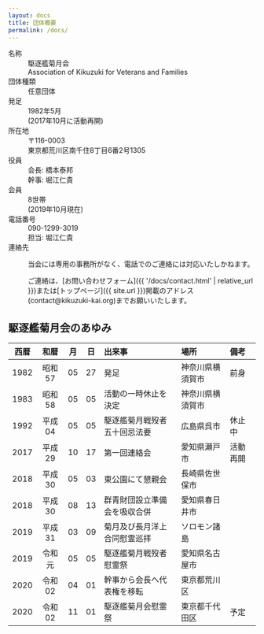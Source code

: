 ```yaml
---
layout: docs
title: 団体概要
permalink: /docs/
---
```

<dl>
<dt>名称</dt>
<dd>駆逐艦菊月会<br />Association of Kikuzuki for Veterans and Families</dd>
<dt>団体種類</dt>
<dd>任意団体</dd>
<dt>発足</dt>
<dd>1982年5月<br />(2017年10月に活動再開)</dd>
<dt>所在地</dt>
<dd>〒116-0003<br />東京都荒川区南千住8丁目6番2号1305</dd>
<dt>役員</dt>
<dd>会長: 橋本泰邦<br />幹事: 堀江仁貴
<dt>会員</dt>
<dd>8世帯<br />(2019年10月現在)</dd>
<dt>電話番号</dt>
<dd>090-1299-3019<br />担当: 堀江仁貴</dd>
<dt>連絡先</dt>
<dd>
<p>当会には専用の事務所がなく、電話でのご連絡には対応いたしかねます。</p>
<p>ご連絡は、[お問い合わせフォーム]({{ '/docs/contact.html' | relative_url }})または[トップページ]({{ site.url }})掲載のアドレス(contact@kikuzuki<span class="obfuscate">-</span>kai.org)までお願いいたします。</p>
</dd>
</dl>

## 駆逐艦菊月会のあゆみ

<div class="scroll" markdown="block">

| 西暦 |  和暦  | 月 | 日 | 出来事                       | 場所             | 備考     |
|:----:|:------:|:--:|:--:|:-----------------------------|:-----------------|:---------|
| 1982 | 昭和57 | 05 | 27 | 発足                         | 神奈川県横須賀市 | 前身     |
| 1983 | 昭和58 | 05 | 05 | 活動の一時休止を決定         | 神奈川県横須賀市 |          |
| 1992 | 平成04 | 05 | 05 | 駆逐艦菊月戦歿者五十回忌法要 | 広島県呉市       | 休止中    |
| 2017 | 平成29 | 10 | 17 | 第一回連絡会                 | 愛知県瀬戸市     | 活動再開 |
| 2018 | 平成30 | 05 | 03 | 東公園にて懇親会             | 長崎県佐世保市   |          |
| 2018 | 平成30 | 08 | 13 | 群青財団設立準備会を吸収合併 | 愛知県春日井市   |          |
| 2019 | 平成31 | 03 | 09 | 菊月及び長月洋上合同慰霊巡拝 | ソロモン諸島     |          |
| 2019 | 令和元 | 05 | 05 | 駆逐艦菊月戦歿者慰霊祭       | 愛知県名古屋市   |          |
| 2020 | 令和02 | 04 | 01 | 幹事から会長へ代表権を移転   | 東京都荒川区     |          |
| 2020 | 令和02 | 11 | 01 | 駆逐艦菊月会慰霊祭           | 東京都千代田区   | 予定     |

</div>
